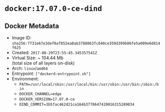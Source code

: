 # `docker:17.07.0-ce-dind`

## Docker Metadata

- Image ID: `sha256:7731e67e3def0af852ea8ab3788063fc640ce359d399b86fe5a009e6d814f625`
- Created: `2017-08-29T23:55:45.345357541Z`
- Virtual Size: ~ 104.44 Mb  
  (total size of all layers on-disk)
- Arch: `linux`/`amd64`
- Entrypoint: `["dockerd-entrypoint.sh"]`
- Environment:
  - `PATH=/usr/local/sbin:/usr/local/bin:/usr/sbin:/usr/bin:/sbin:/bin`
  - `DOCKER_CHANNEL=edge`
  - `DOCKER_VERSION=17.07.0-ce`
  - `DIND_COMMIT=3b5fac462d21ca164b3778647420016315289034`
